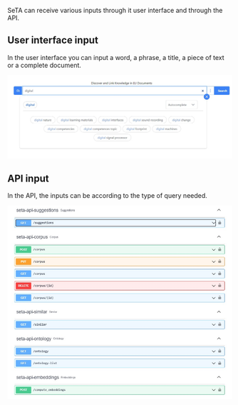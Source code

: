 SeTA can receive various inputs through it user interface and through the API.


## User interface input

In the user interface you can input a word, a phrase, a title, a piece of text or a complete document.

![Screenshot](../img/searchBar.jpg)

## API input

In the API, the inputs can be according to the type of query needed.

![Screenshot](../img/api.jpg)